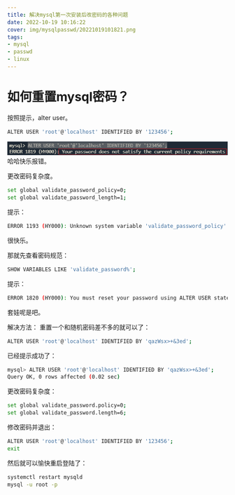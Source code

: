 ```yaml
---
title: 解决mysql第一次安装后改密码的各种问题
date: 2022-10-19 10:16:22
cover: img/mysqlpasswd/20221019101821.png
tags:
- mysql
- passwd
- linux
---
```

# 如何重置mysql密码？
按照提示，alter user。
```bash bash
ALTER USER 'root'@'localhost' IDENTIFIED BY '123456';
```
![](/img/WebBackcreat1/20221019100609.png)  
哈哈快乐报错。

更改密码复杂度。
```bash bash
set global validate_password_policy=0;
set global validate_password_length=1;
```
提示：
```bash bash
ERROR 1193 (HY000): Unknown system variable 'validate_password_policy'
```
很快乐。

那就先查看密码规范：
```bash bash
SHOW VARIABLES LIKE 'validate_password%';
```
提示：
```bash bash
ERROR 1820 (HY000): You must reset your password using ALTER USER statement before executing this statement.
```
套娃呢是吧。

解决方法：
重置一个和随机密码差不多的就可以了：
```bash bash
ALTER USER 'root'@'localhost' IDENTIFIED BY 'qazWsx>+&3ed';
```
已经提示成功了：
```bash bash
mysql> ALTER USER 'root'@'localhost' IDENTIFIED BY 'qazWsx>+&3ed';
Query OK, 0 rows affected (0.02 sec)
```
更改密码复杂度：
```bash bash
set global validate_password.policy=0;
set global validate_password.length=6;
```
修改密码并退出：
```bash bash
ALTER USER 'root'@'localhost' IDENTIFIED BY '123456';
exit
```
然后就可以愉快重启登陆了：
```bash bash
systemctl restart mysqld
mysql -u root -p
```
